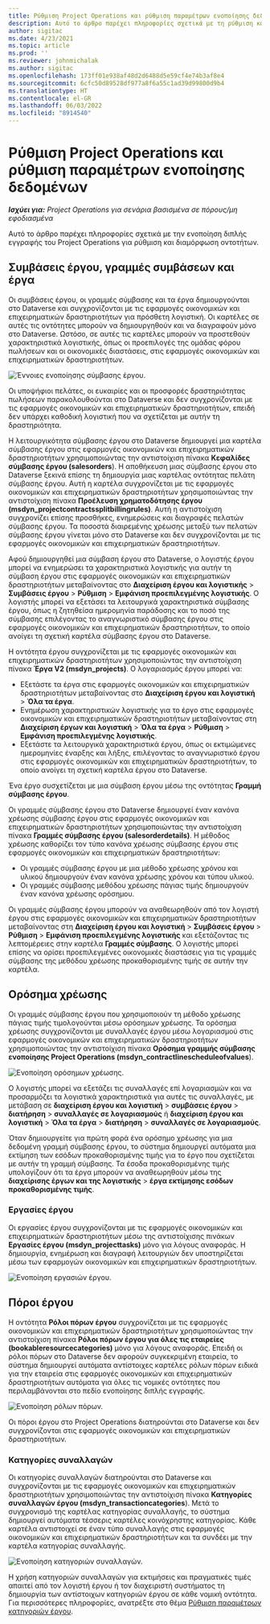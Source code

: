 ```yaml
---
title: Ρύθμιση Project Operations και ρύθμιση παραμέτρων ενοποίησης δεδομένων
description: Αυτό το άρθρο παρέχει πληροφορίες σχετικά με τη ρύθμιση και διαμόρφωση αντιστοιχίσεων διπλής εγγραφής του Project Operations.
author: sigitac
ms.date: 4/23/2021
ms.topic: article
ms.prod: ''
ms.reviewer: johnmichalak
ms.author: sigitac
ms.openlocfilehash: 173ff01e938af48d2d6488d5e59cf4e74b3af8e4
ms.sourcegitcommit: 6cfc50d89528df977a8f6a55c1ad39d99800d9b4
ms.translationtype: HT
ms.contentlocale: el-GR
ms.lasthandoff: 06/03/2022
ms.locfileid: "8914540"
---
```

# <a name="project-operations-setup-and-configuration-data-integration"></a>Ρύθμιση Project Operations και ρύθμιση παραμέτρων ενοποίησης δεδομένων

_**Ισχύει για:** Project Operations για σενάρια βασισμένα σε πόρους/μη εφοδιασμένα_

Αυτό το άρθρο παρέχει πληροφορίες σχετικά με την ενοποίηση διπλής εγγραφής του Project Operations για ρύθμιση και διαμόρφωση οντοτήτων.

## <a name="project-contracts-contract-lines-and-projects"></a>Συμβάσεις έργου, γραμμές συμβάσεων και έργα

Οι συμβάσεις έργου, οι γραμμές σύμβασης και τα έργα δημιουργούνται στο Dataverse και συγχρονίζονται με τις εφαρμογές οικονομικών και επιχειρηματικών δραστηριοτήτων για πρόσθετη λογιστική. Οι καρτέλες σε αυτές τις οντότητες μπορούν να δημιουργηθούν και να διαγραφούν μόνο στο Dataverse. Ωστόσο, σε αυτές τις καρτέλες μπορούν να προστεθούν χαρακτηριστικά λογιστικής, όπως οι προεπιλογές της ομάδας φόρου πωλήσεων και οι οικονομικές διαστάσεις, στις εφαρμογές οικονομικών και επιχειρηματικών δραστηριοτήτων.

  ![Έννοιες ενοποίησης σύμβασης έργου.](./media/1ProjectContract.jpg)

Οι υποψήφιοι πελάτες, οι ευκαιρίες και οι προσφορές δραστηριότητας πωλήσεων παρακολουθούνται στο Dataverse και δεν συγχρονίζονται με τις εφαρμογές οικονομικών και επιχειρηματικών δραστηριοτήτων, επειδή δεν υπάρχει καθοδική λογιστική που να σχετίζεται με αυτήν τη δραστηριότητα.

Η λειτουργικότητα σύμβασης έργου στο Dataverse δημιουργεί μια καρτέλα σύμβασης έργου στις εφαρμογές οικονομικών και επιχειρηματικών δραστηριοτήτων χρησιμοποιώντας την αντιστοίχιση πίνακα **Κεφαλίδες σύμβασης έργου (salesorders**). Η αποθήκευση μιας σύμβασης έργου στο Dataverse ξεκινά επίσης τη δημιουργία μιας καρτέλας οντότητας πελάτη σύμβασης έργου. Αυτή η καρτέλα συγχρονίζεται με τις εφαρμογές οικονομικών και επιχειρηματικών δραστηριοτήτων χρησιμοποιώντας την αντιστοίχιση πίνακα **Προέλευση χρηματοδότησης έργου (msdyn\_projectcontractssplitbillingrules)**. Αυτή η αντιστοίχιση συγχρονίζει επίσης προσθήκες, ενημερώσεις και διαγραφές πελατών σύμβασης έργου. Τα ποσοστά διαιρεμένης χρέωσης μεταξύ των πελατών σύμβασης έργου γίνεται μόνο στο Dataverse και δεν συγχρονίζονται με τις εφαρμογές οικονομικών και επιχειρηματικών δραστηριοτήτων.

Αφού δημιουργηθεί μια σύμβαση έργου στο Dataverse, ο λογιστής έργου μπορεί να ενημερώσει τα χαρακτηριστικά λογιστικής για αυτήν τη σύμβαση έργου στις εφαρμογές οικονομικών και επιχειρηματικών δραστηριοτήτων μεταβαίνοντας στο **Διαχείριση έργου και λογιστικής** > **Συμβάσεις έργου** > **Ρύθμιση** > **Εμφάνιση προεπιλεγμένης λογιστικής**. Ο λογιστής μπορεί να εξετάσει τα λειτουργικά χαρακτηριστικά σύμβασης έργου, όπως η ζητηθείσα ημερομηνία παράδοσης και το ποσό της σύμβασης επιλέγοντας το αναγνωριστικό σύμβασης έργου στις εφαρμογές οικονομικών και επιχειρηματικών δραστηριοτήτων, το οποίο ανοίγει τη σχετική καρτέλα σύμβασης έργου στο Dataverse.

Η οντότητα έργου συγχρονίζεται με τις εφαρμογές οικονομικών και επιχειρηματικών δραστηριοτήτων χρησιμοποιώντας την αντιστοίχιση πίνακα **Έργα V2 (msdyn\_projects)**. Ο λογαριασμός έργου μπορεί να:

  - Εξετάστε τα έργα στις εφαρμογές οικονομικών και επιχειρηματικών δραστηριοτήτων μεταβαίνοντας στο **Διαχείριση έργου και λογιστική** > **Όλα τα έργα**. 
  - Ενημέρωση χαρακτηριστικών λογιστικής για το έργο στις εφαρμογές οικονομικών και επιχειρηματικών δραστηριοτήτων μεταβαίνοντας στη **Διαχείριση έργων και λογιστική** > **Όλα τα έργα** > **Ρύθμιση** > **Εμφάνιση προεπιλεγμένης λογιστικής**.  
  - Εξετάστε τα λειτουργικά χαρακτηριστικά έργου, όπως οι εκτιμώμενες ημερομηνίες έναρξης και λήξης, επιλέγοντας το αναγνωριστικό έργου στις εφαρμογές οικονομικών και επιχειρηματικών δραστηριοτήτων, το οποίο ανοίγει τη σχετική καρτέλα έργου στο Dataverse.

Ένα έργο συσχετίζεται με μια σύμβαση έργου μέσω της οντότητας **Γραμμή σύμβασης έργου**.

Οι γραμμές σύμβασης έργου στο Dataverse δημιουργεί έναν κανόνα χρέωσης σύμβασης έργου στις εφαρμογές οικονομικών και επιχειρηματικών δραστηριοτήτων χρησιμοποιώντας την αντιστοίχιση πίνακα **Γραμμές σύμβασης έργου (salesorderdetails)**. Η μέθοδος χρέωσης καθορίζει τον τύπο κανόνα χρέωσης σύμβασης έργου στις εφαρμογές οικονομικών και επιχειρηματικών δραστηριοτήτων:

  - Οι γραμμές σύμβασης έργου με μια μέθοδο χρέωσης χρόνου και υλικού δημιουργούν έναν κανόνα χρέωσης χρόνου και τύπου υλικού.
  - Οι γραμμές σύμβασης μεθόδου χρέωσης πάγιας τιμής δημιουργούν έναν κανόνα χρέωσης ορόσημου.

Οι γραμμές σύμβασης έργου μπορούν να αναθεωρηθούν από τον λογιστή έργου στις εφαρμογές οικονομικών και επιχειρηματικών δραστηριοτήτων μεταβαίνοντας στη **Διαχείριση έργου και λογιστική** > **Συμβάσεις έργου** > **Ρύθμιση** > **Εμφάνιση προεπιλεγμένης λογιστικής** και εξετάζοντας τις λεπτομέρειες στην καρτέλα **Γραμμές σύμβασης**. Ο λογιστής μπορεί επίσης να ορίσει προεπιλεγμένες οικονομικές διαστάσεις για τις γραμμές σύμβασης της μεθόδου χρέωσης προκαθορισμένης τιμής σε αυτήν την καρτέλα.

## <a name="billing-milestones"></a>Ορόσημα χρέωσης

Οι γραμμές σύμβασης έργου που χρησιμοποιούν τη μέθοδο χρέωσης πάγιας τιμής τιμολογούνται μέσω ορόσημων χρέωσης. Τα ορόσημα χρέωσης συγχρονίζονται με συναλλαγές έργου μέσω λογαριασμού στις εφαρμογές οικονομικών και επιχειρηματικών δραστηριοτήτων χρησιμοποιώντας την αντιστοίχιση πίνακα **Ορόσημα γραμμής σύμβασης ενοποίησης Project Operations (msdyn\_contractlinescheduleofvalues**).

  ![Ενοποίηση ορόσημων χρέωσης.](./media/2Milestones.jpg)

Ο λογιστής μπορεί να εξετάζει τις συναλλαγές επί λογαριασμών και να προσαρμόζει τα λογιστικά χαρακτηριστικά για αυτές τις συναλλαγές, με μετάβαση σε **διαχείριση έργου και λογιστική** > **συμβάσεις έργου** > **διατήρηση** > **συναλλαγές σε λογαριασμούς** ή **διαχείριση έργου και λογιστική** > **Όλα τα έργα** > **διατήρηση** > **συναλλαγές σε λογαριασμούς**.

Όταν δημιουργείτε για πρώτη φορά ένα ορόσημο χρέωσης για μια δεδομένη γραμμή σύμβασης έργου, το σύστημα δημιουργεί αυτόματα μια εκτίμηση των εσόδων προκαθορισμένης τιμής για το έργο που σχετίζεται με αυτήν τη γραμμή σύμβασης. Τα έσοδα προκαθορισμένης τιμής υπολογίζουν ότι τα έργα μπορούν να αναθεωρηθούν μέσω της **διαχείρισης έργων και της λογιστικής** > **έργα εκτίμησης εσόδων προκαθορισμένης τιμής**.

### <a name="project-tasks"></a>Εργασίες έργου

Οι εργασίες έργου συγχρονίζονται με τις εφαρμογές οικονομικών και επιχειρηματικών δραστηριοτήτων μέσω της αντιστοίχισης πινάκων **Εργασίες έργου (msdyn\_projecttasks)** μόνο για λόγους αναφοράς. Η δημιουργία, ενημέρωση και διαγραφή λειτουργιών δεν υποστηρίζεται μέσω των εφαρμογών οικονομικών και επιχειρηματικών δραστηριοτήτων.

  ![Ενοποίηση εργασιών έργου.](./media/3Tasks.jpg)

## <a name="project-resources"></a>Πόροι έργου

Η οντότητα **Ρόλοι πόρων έργου** συγχρονίζεται με τις εφαρμογές οικονομικών και επιχειρηματικών δραστηριοτήτων χρησιμοποιώντας την αντιστοίχιση πίνακα **Ρόλοι πόρων έργου για όλες τις εταιρείες (bookableresourcecategories)** μόνο για λόγους αναφοράς. Επειδή οι ρόλοι πόρων στο Dataverse δεν αφορούν συγκεκριμένη εταιρεία, το σύστημα δημιουργεί αυτόματα αντίστοιχες καρτέλες ρόλων πόρων ειδικά για την εταιρεία στις εφαρμογές οικονομικών και επιχειρηματικών δραστηριοτήτων αυτόματα για όλες τις νομικές οντότητες που περιλαμβάνονται στο πεδίο ενοποίησης διπλής εγγραφής.

![Ενοποίηση ρόλων πόρων.](./media/5Resources.jpg)

Οι πόροι έργου στο Project Operations διατηρούνται στο Dataverse και δεν συγχρονίζονται στις εφαρμογές οικονομικών και επιχειρηματικών δραστηριοτήτων.

### <a name="transaction-categories"></a>Κατηγορίες συναλλαγών

Οι κατηγορίες συναλλαγών διατηρούνται στο Dataverse και συγχρονίζονται με τις εφαρμογές οικονομικών και επιχειρηματικών δραστηριοτήτων χρησιμοποιώντας την αντιστοίχιση πίνακα **Κατηγορίες συναλλαγών έργου (msdyn\_transactioncategories**). Μετά το συγχρονισμό της καρτέλας κατηγορίας συναλλαγής, το σύστημα δημιουργεί αυτόματα τέσσερις καρτέλες κοινόχρηστης κατηγορίας. Κάθε καρτέλα αντιστοιχεί σε έναν τύπο συναλλαγής στις εφαρμογές οικονομικών και επιχειρηματικών δραστηριοτήτων και τα συνδέει με την καρτέλα κατηγορίας συναλλαγής.

![Ενοποίηση κατηγοριών συναλλαγών.](./media/4TransactionCategories.jpg)

Η χρήση κατηγοριών συναλλαγών για εκτιμήσεις και πραγματικές τιμές απαιτεί από τον λογιστή έργου ή τον διαχειριστή συστήματος τη δημιουργία των αντίστοιχων κατηγοριών έργου σε κάθε νομική οντότητα. Για περισσότερες πληροφορίες, ανατρέξτε στο θέμα [Ρύθμιση παραμέτρων κατηγοριών έργου](../project-accounting/configure-project-categories.md).
